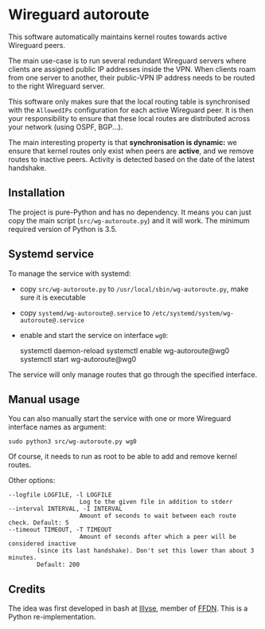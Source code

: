 # Wireguard autoroute

This software automatically maintains kernel routes towards active Wireguard peers.

The main use-case is to run several redundant Wireguard servers where clients are
assigned public IP addresses inside the VPN.  When clients roam from one server to
another, their public-VPN IP address needs to be routed to the right Wireguard server.

This software only makes sure that the local routing table is synchronised with the
`AllowedIPs` configuration for each active Wireguard peer.  It is then your responsibility to
ensure that these local routes are distributed across your network (using OSPF, BGP...).

The main interesting property is that **synchronisation is dynamic:** we ensure that
kernel routes only exist when peers are **active**, and we remove routes to inactive peers.
Activity is detected based on the date of the latest handshake.


## Installation

The project is pure-Python and has no dependency.  It means you can just
copy the main script (`src/wg-autoroute.py`) and it will work.  The
minimum required version of Python is 3.5.


## Systemd service

To manage the service with systemd:

- copy `src/wg-autoroute.py` to `/usr/local/sbin/wg-autoroute.py`, make sure it is executable

- copy `systemd/wg-autoroute@.service` to `/etc/systemd/system/wg-autoroute@.service`

- enable and start the service on interface `wg0`:

    systemctl daemon-reload
    systemctl enable wg-autoroute@wg0
    systemctl start wg-autoroute@wg0

The service will only manage routes that go through the specified interface.


## Manual usage

You can also manually start the service with one or more Wireguard interface names as argument:

    sudo python3 src/wg-autoroute.py wg0

Of course, it needs to run as root to be able to add and remove kernel routes.

Other options:

    --logfile LOGFILE, -l LOGFILE
                        Log to the given file in addition to stderr
    --interval INTERVAL, -I INTERVAL
                        Amount of seconds to wait between each route check. Default: 5
    --timeout TIMEOUT, -T TIMEOUT
                        Amount of seconds after which a peer will be considered inactive
			(since its last handshake). Don't set this lower than about 3 minutes.
			Default: 200


## Credits

The idea was first developed in bash at [Illyse](https://www.illyse.net/), member of [FFDN](https://www.ffdn.org/en).
This is a Python re-implementation.
